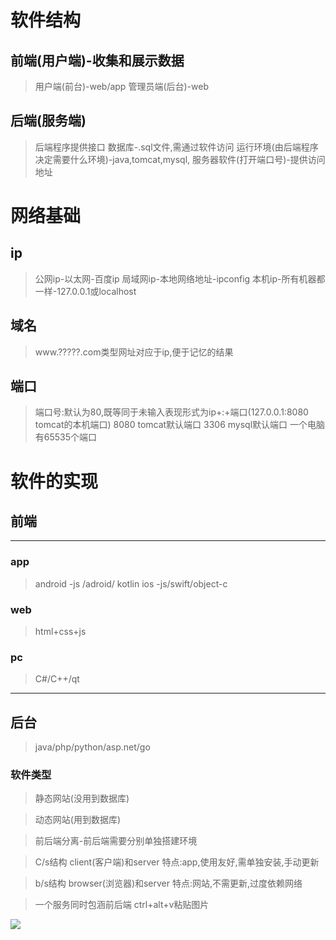 # 软件结构
## 前端(用户端)-收集和展示数据
>用户端(前台)-web/app
管理员端(后台)-web
## 后端(服务端)
>后端程序提供接口
数据库-.sql文件,需通过软件访问
运行环境(由后端程序决定需要什么环境)-java,tomcat,mysql,
服务器软件(打开端口号)-提供访问地址

# 网络基础
## ip
>公网ip-以太网-百度ip
局域网ip-本地网络地址-ipconfig
本机ip-所有机器都一样-127.0.0.1或localhost
## 域名
>www.?????.com类型网址对应于ip,便于记忆的结果
## 端口
>端口号:默认为80,既等同于未输入表现形式为ip+:+端口(127.0.0.1:8080 tomcat的本机端口)
8080 tomcat默认端口
    3306 mysql默认端口
一个电脑有65535个端口


# 软件的实现
## 前端
___
### app
>android -js /adroid/ kotlin
ios -js/swift/object-c
### web
>html+css+js
### pc
>C#/C++/qt
____
## 后台
>java/php/python/asp.net/go

### 软件类型
>静态网站(没用到数据库)

>动态网站(用到数据库)

>前后端分离-前后端需要分别单独搭建环境

>C/s结构
client(客户端)和server
特点:app,使用友好,需单独安装,手动更新

>b/s结构
browser(浏览器)和server
特点:网站,不需更新,过度依赖网络

>一个服务同时包涵前后端
ctrl+alt+v粘贴图片

![](2020-10-10-15-31-08.png)
		

